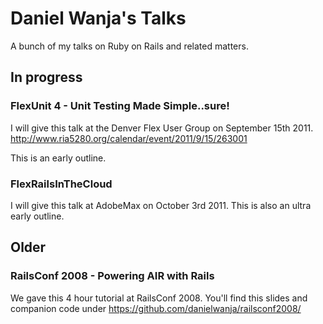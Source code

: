 # Daniel Wanja's Talks

A bunch of my talks on Ruby on Rails and related matters.

## In progress

### FlexUnit 4 - Unit Testing Made Simple..sure!

I will give this talk at the Denver Flex User Group on September 15th 2011. http://www.ria5280.org/calendar/event/2011/9/15/263001

This is an early outline.

### FlexRailsInTheCloud

I will give this talk at AdobeMax on October 3rd 2011. This is also an ultra early outline. 

## Older

### RailsConf 2008 - Powering AIR with Rails

We gave this 4 hour tutorial at RailsConf 2008. You'll find this slides and companion code under https://github.com/danielwanja/railsconf2008/